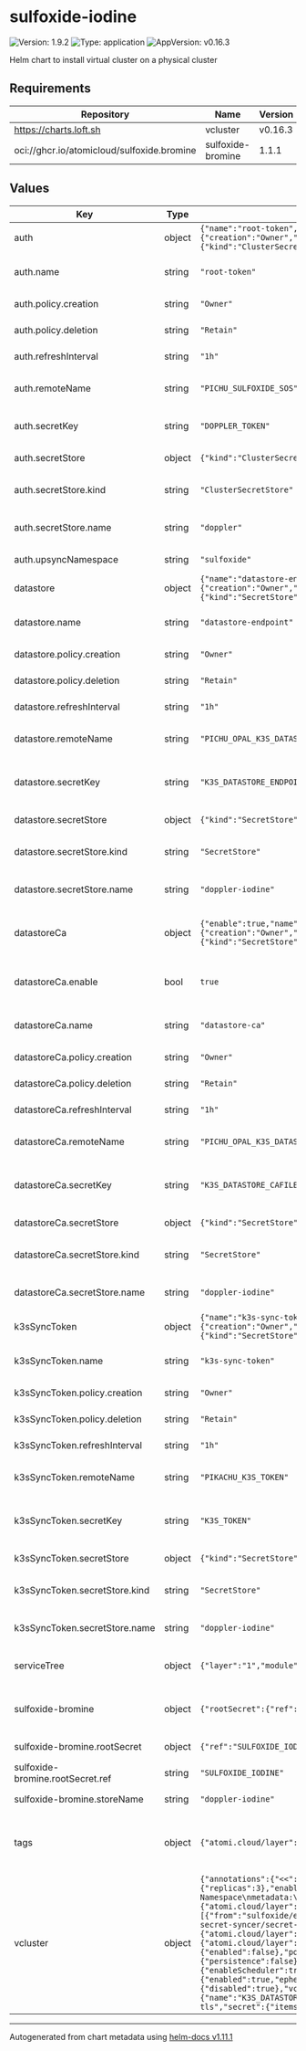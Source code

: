 # sulfoxide-iodine

![Version: 1.9.2](https://img.shields.io/badge/Version-1.9.2-informational?style=flat-square) ![Type: application](https://img.shields.io/badge/Type-application-informational?style=flat-square) ![AppVersion: v0.16.3](https://img.shields.io/badge/AppVersion-v0.16.3-informational?style=flat-square)

Helm chart to install virtual cluster on a physical cluster

## Requirements

| Repository | Name | Version |
|------------|------|---------|
| https://charts.loft.sh | vcluster | v0.16.3 |
| oci://ghcr.io/atomicloud/sulfoxide.bromine | sulfoxide-bromine | 1.1.1 |

## Values

| Key | Type | Default | Description |
|-----|------|---------|-------------|
| auth | object | `{"name":"root-token","policy":{"creation":"Owner","deletion":"Retain"},"refreshInterval":"1h","remoteName":"PICHU_SULFOXIDE_SOS","secretKey":"DOPPLER_TOKEN","secretStore":{"kind":"ClusterSecretStore","name":"doppler"},"upsyncNamespace":"sulfoxide"}` | Root Doppler token |
| auth.name | string | `"root-token"` | name of the secret to be created |
| auth.policy.creation | string | `"Owner"` | External Secret creation policy |
| auth.policy.deletion | string | `"Retain"` | External Secret deletion policy |
| auth.refreshInterval | string | `"1h"` | external secret refresh interval |
| auth.remoteName | string | `"PICHU_SULFOXIDE_SOS"` | name of DOPPLER_TOKEN to be stored |
| auth.secretKey | string | `"DOPPLER_TOKEN"` | secret key to store DOPPLER_TOKEN |
| auth.secretStore | object | `{"kind":"ClusterSecretStore","name":"doppler"}` | Secret store to reference |
| auth.secretStore.kind | string | `"ClusterSecretStore"` | kind of the secret store to reference |
| auth.secretStore.name | string | `"doppler"` | name of the secret store to reference |
| auth.upsyncNamespace | string | `"sulfoxide"` | upsync namespace |
| datastore | object | `{"name":"datastore-endpoint","policy":{"creation":"Owner","deletion":"Retain"},"refreshInterval":"1h","remoteName":"PICHU_OPAL_K3S_DATASTORE_ENDPOINT","secretKey":"K3S_DATASTORE_ENDPOINT","secretStore":{"kind":"SecretStore","name":"doppler-iodine"}}` | K3S state (postgresql) auth |
| datastore.name | string | `"datastore-endpoint"` | name of the secret to be created |
| datastore.policy.creation | string | `"Owner"` | External Secret creation policy |
| datastore.policy.deletion | string | `"Retain"` | External Secret deletion policy |
| datastore.refreshInterval | string | `"1h"` | external secret refresh interval |
| datastore.remoteName | string | `"PICHU_OPAL_K3S_DATASTORE_ENDPOINT"` | name of the remote secret name |
| datastore.secretKey | string | `"K3S_DATASTORE_ENDPOINT"` | secret key to store the connection string secret |
| datastore.secretStore | object | `{"kind":"SecretStore","name":"doppler-iodine"}` | Secret store to reference |
| datastore.secretStore.kind | string | `"SecretStore"` | kind of the secret store to reference |
| datastore.secretStore.name | string | `"doppler-iodine"` | name of the secret store to reference |
| datastoreCa | object | `{"enable":true,"name":"datastore-ca","policy":{"creation":"Owner","deletion":"Retain"},"refreshInterval":"1h","remoteName":"PICHU_OPAL_K3S_DATASTORE_CA","secretKey":"K3S_DATASTORE_CAFILE","secretStore":{"kind":"SecretStore","name":"doppler-iodine"}}` | K3S state (postgresql) Certificate Authority |
| datastoreCa.enable | bool | `true` | Attempt to obtain datastore's certificate authority |
| datastoreCa.name | string | `"datastore-ca"` | name of the secret to be created |
| datastoreCa.policy.creation | string | `"Owner"` | External Secret creation policy |
| datastoreCa.policy.deletion | string | `"Retain"` | External Secret deletion policy |
| datastoreCa.refreshInterval | string | `"1h"` | external secret refresh interval |
| datastoreCa.remoteName | string | `"PICHU_OPAL_K3S_DATASTORE_CA"` | name of the remote secret name |
| datastoreCa.secretKey | string | `"K3S_DATASTORE_CAFILE"` | secret key to store the certificate authority |
| datastoreCa.secretStore | object | `{"kind":"SecretStore","name":"doppler-iodine"}` | Secret store to reference |
| datastoreCa.secretStore.kind | string | `"SecretStore"` | kind of the secret store to reference |
| datastoreCa.secretStore.name | string | `"doppler-iodine"` | name of the secret store to reference |
| k3sSyncToken | object | `{"name":"k3s-sync-token","policy":{"creation":"Owner","deletion":"Retain"},"refreshInterval":"1h","remoteName":"PIKACHU_K3S_TOKEN","secretKey":"K3S_TOKEN","secretStore":{"kind":"SecretStore","name":"doppler-iodine"}}` | K3S sync token |
| k3sSyncToken.name | string | `"k3s-sync-token"` | name of the secret to be created |
| k3sSyncToken.policy.creation | string | `"Owner"` | External Secret creation policy |
| k3sSyncToken.policy.deletion | string | `"Retain"` | External Secret deletion policy |
| k3sSyncToken.refreshInterval | string | `"1h"` | external secret refresh interval |
| k3sSyncToken.remoteName | string | `"PIKACHU_K3S_TOKEN"` | name of the remote secret name |
| k3sSyncToken.secretKey | string | `"K3S_TOKEN"` | secret key to store the connection string secret |
| k3sSyncToken.secretStore | object | `{"kind":"SecretStore","name":"doppler-iodine"}` | Secret store to reference |
| k3sSyncToken.secretStore.kind | string | `"SecretStore"` | kind of the secret store to reference |
| k3sSyncToken.secretStore.name | string | `"doppler-iodine"` | name of the secret store to reference |
| serviceTree | object | `{"layer":"1","module":"apiserver","platform":"sulfoxide","service":"iodine"}` | AtomiCloud Service Tree. See [ServiceTree](https://atomicloud.larksuite.com/wiki/OkfJwTXGFiMJkrk6W3RuwRrZs64?theme=DARK&contentTheme=DARK#MHw5d76uDo2tBLx86cduFQMRsBb) |
| sulfoxide-bromine | object | `{"rootSecret":{"ref":"SULFOXIDE_IODINE"},"storeName":"doppler-iodine"}` | Create SecretStore via secret of secrets pattern |
| sulfoxide-bromine.rootSecret | object | `{"ref":"SULFOXIDE_IODINE"}` | Secret of Secrets reference |
| sulfoxide-bromine.rootSecret.ref | string | `"SULFOXIDE_IODINE"` | DOPPLER Token Reference |
| sulfoxide-bromine.storeName | string | `"doppler-iodine"` | Store name to create |
| tags | object | `{"atomi.cloud/layer":"1","atomi.cloud/module":"apiserver","atomi.cloud/platform":"sulfoxide","atomi.cloud/service":"iodine"}` | Kubernetes labels and annotations, following Service Tree |
| vcluster | object | `{"annotations":{"<<":{"atomi.cloud/layer":"1","atomi.cloud/module":"apiserver","atomi.cloud/platform":"sulfoxide","atomi.cloud/service":"iodine"}},"coredns":{"replicas":3},"enableHA":true,"ingress":{"enabled":true,"host":"kubernetes.atomi.cloud","ingressClassName":"nginx"},"init":{"manifests":"apiVersion: v1\nkind: Namespace\nmetadata:\n  labels:\n    kubernetes.io/metadata.name: sulfoxide\n  name: sulfoxide\n"},"labels":{"<<":{"atomi.cloud/layer":"1","atomi.cloud/module":"apiserver","atomi.cloud/platform":"sulfoxide","atomi.cloud/service":"iodine"}},"mapServices":{"fromHost":[{"from":"sulfoxide/entei-silicon-otlp-collector","to":"sulfoxide/entei-silicon-otlp-collector"}]},"plugin":{"secret-syncer":{"image":"ghcr.io/kirinnee/vcluster-secret-syncer/secret-syncer-amd:1.0.0","imagePullPolicy":"IfNotPresent"}},"podAnnotations":{"<<":{"atomi.cloud/layer":"1","atomi.cloud/module":"apiserver","atomi.cloud/platform":"sulfoxide","atomi.cloud/service":"iodine"}},"podLabels":{"<<":{"atomi.cloud/layer":"1","atomi.cloud/module":"apiserver","atomi.cloud/platform":"sulfoxide","atomi.cloud/service":"iodine"}},"proxy":{"metricsServer":{"nodes":{"enabled":false},"pods":{"enabled":false}}},"replicas":3,"serverToken":{"secretKeyRef":{"key":"K3S_TOKEN","name":"k3s-sync-token"}},"storage":{"persistence":false},"sync":{"configmaps":{"all":true},"ingresses":{"enabled":true},"nodes":{"enableScheduler":true,"enabled":true,"fakeKubeletIPs":true,"syncAllNodes":true,"syncNodeChanges":true},"pods":{"enabled":true,"ephemeralContainers":true,"status":true},"secrets":{"all":true}},"syncer":{"extraArgs":["--tls-san=https://kubernetes.atomi.cloud"]},"telemetry":{"disabled":true},"vcluster":{"env":[{"name":"K3S_DATASTORE_ENDPOINT","valueFrom":{"secretKeyRef":{"key":"K3S_DATASTORE_ENDPOINT","name":"datastore-endpoint"}}},{"name":"K3S_DATASTORE_CAFILE","value":"/etc/cert.ca"}],"extraVolumeMounts":[{"mountPath":"/etc","name":"datastore-tls"}]},"volumes":[{"name":"datastore-tls","secret":{"items":[{"key":"K3S_DATASTORE_CAFILE","path":"cert.ca"}],"secretName":"datastore-ca"}}]}` | Virtual Cluster Configuration. See [vcluster documentation](https://artifacthub.io/packages/helm/loft/vcluster) |

----------------------------------------------
Autogenerated from chart metadata using [helm-docs v1.11.1](https://github.com/norwoodj/helm-docs/releases/v1.11.1)